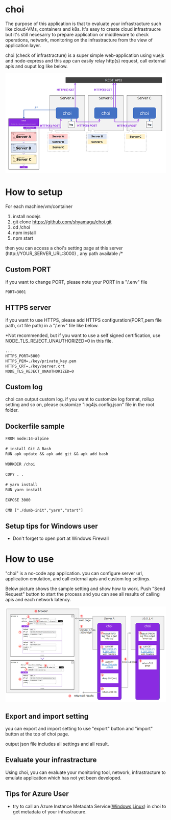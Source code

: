 # choi

The purpose of this application is that to evaluate your infrastracture such like cloud-VMs, containers and k8s.
It's easy to create cloud infrastraucre but it's still necesarry to prepare application or middleware to check operations, network, monitoring on the infrastracture from the view of application layer.

choi (check of infrastracture) is a super simple web-application using vuejs and node-express and this app can easily relay http(s) request, call external apis and ouput log like below.

![choi overview](./choi_overview.png)

# How to setup

For each machine/vm/container
1. install nodejs
2. git clone https://github.com/shyamagu/choi.git
3. cd /choi
4. npm install
5. npm start

then you can access a choi's setting page at this server (http://YOUR_SERVER_URL:3000) , any path available /*

## Custom PORT

if you want to change PORT, please note your PORT in a "/.env" file
````
PORT=3001
````

## HTTPS server

if you want to use HTTPS, please add HTTPS configuration(PORT,pem file path, crt file path) in a "/.env" file like below.

*Not recommended, but if you want to use a self signed certification, use NODE_TLS_REJECT_UNAUTHORIZED=0 in this file.
````
...
HTTPS_PORT=5000
HTTPS_PEM=./key/private_key.pem
HTTPS_CRT=./key/server.crt
NODE_TLS_REJECT_UNAUTHORIZED=0
````

## Custom log

choi can output custom log.
if you want to customize log format, rollup setting and so on, please customize "log4js.config.json" file in the root folder.

## Dockerfile sample
````
FROM node:14-alpine

# install Git & Bash
RUN apk update && apk add git && apk add bash

WORKDIR /choi

COPY . .

# yarn install
RUN yarn install

EXPOSE 3000

CMD ["./dumb-init","yarn","start"]
````

## Setup tips for Windows user

- Don't forget to open port at Windows Firewall

# How to use

"choi" is a no-code app application. you can configure server url, application emulation, and call external apis and custom log settings.

Below picture shows the sample setting and show how to work.
Push "Send Request" button to start the process and you can see all results of calling apis and each network latency.

![choi sample setting](./choi_setting_sample.png)

## Export and import setting

you can export and import setting to use "export" button and "import" button at the top of choi page.

output json file includes all settings and all result.

## Evaluate your infrastracture

Using choi, you can evaluate your monitoring tool, network, infrastracture to emulate application which has not yet been developed.

## Tips for Azure User

- try to call an Azure Instance Metadata Service([Windows](https://docs.microsoft.com/en-us/azure/virtual-machines/windows/instance-metadata-service?tabs=linux),[Linux](https://docs.microsoft.com/en-us/azure/virtual-machines/linux/instance-metadata-service?tabs=linux)) in choi to get metadata of your infrastracure.

